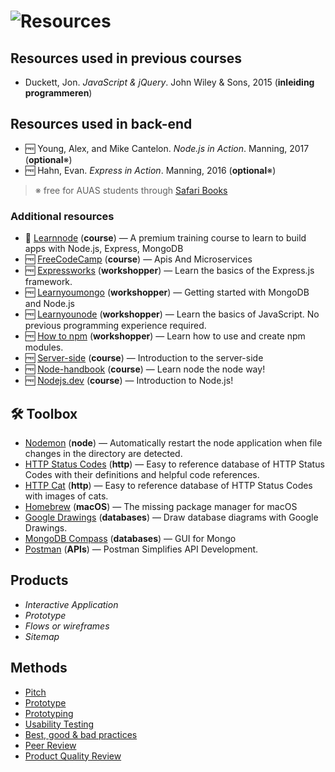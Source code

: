 # ![Resources][banner-resources]

## Resources used in previous courses

*   Duckett, Jon.
    _JavaScript & jQuery_.
    John Wiley & Sons, 2015
    (**inleiding programmeren**)

## Resources used in back-end

*   🆓 Young, Alex, and Mike Cantelon.  _Node.js in Action_.  Manning, 2017
    (**optional**※)
*   🆓 Hahn, Evan.  _Express in Action_.  Manning, 2016
    (**optional**※)

> ※ free for AUAS students through [Safari Books][safari]

### Additional resources
*   💸 [Learnnode](https://learnnode.com/)
    (**course**) — A premium training course to learn to build apps with Node.js, Express, MongoDB
*   🆓 [FreeCodeCamp](https://learn.freecodecamp.org/)
    (**course**) — Apis And Microservices
*   🆓 [Expressworks](https://github.com/azat-co/expressworks)
    (**workshopper**) — Learn the basics of the Express.js framework.
*   🆓 [Learnyoumongo](https://github.com/evanlucas/learnyoumongo)
    (**workshopper**) — Getting started with MongoDB and Node.js
*   🆓 [Learnyounode](https://github.com/workshopper/learnyounode)
    (**workshopper**) — Learn the basics of JavaScript. No previous programming experience required.
*   🆓 [How to npm](https://github.com/workshopper/how-to-npm)
    (**workshopper**) — Learn how to use and create npm modules.
*   🆓 [Server-side](https://developer.mozilla.org/en-US/docs/Learn/Server-side/First_steps/Introduction)
    (**course**) — Introduction to the server-side
*   🆓 [Node-handbook](https://github.com/bcomnes/node-handbook)
    (**course**) — Learn node the node way!
*   🆓 [Nodejs.dev](https://nodejs.dev/)
    (**course**) — Introduction to Node.js!

## 🛠 Toolbox
*   [Nodemon](https://github.com/remy/nodemon)
    (**node**) — Automatically restart the node application when file changes in the directory are detected.
*   [HTTP Status Codes](https://httpstatuses.com/)
    (**http**) — Easy to reference database of HTTP Status Codes with their definitions and helpful code references.
*   [HTTP Cat](https://http.cat/)
    (**http**) — Easy to reference database of HTTP Status Codes with images of cats.
*   [Homebrew](https://brew.sh/)
    (**macOS**) — The missing package manager for macOS
*   [Google Drawings](https://docs.google.com/drawings)
    (**databases**) — Draw database diagrams with Google Drawings.
*   [MongoDB Compass](https://docs.google.com/drawings)
    (**databases**) — GUI for Mongo
*   [Postman](https://www.getpostman.com/)
    (**APIs**) — Postman Simplifies API Development.

## Products
* _Interactive Application_
* _Prototype_
* _Flows or wireframes_
* _Sitemap_

## Methods
* [Pitch](http://www.cmdmethods.nl/cards/showroom/pitch)
* [Prototype](http://www.cmdmethods.nl/cards/stepping-stones/prototype)
* [Prototyping](http://www.cmdmethods.nl/cards/workshop/prototyping)
* [Usability Testing](http://www.cmdmethods.nl/cards/lab/usability-testing)
* [Best, good & bad practices](www.cmdmethods.nl/cards/library/best-good-and-bad-practices)
* [Peer Review](www.cmdmethods.nl/cards/showroom/peer-review)
* [Product Quality Review](http://www.cmdmethods.nl/cards/showroom/quality-review)

[safari]: http://rps.hva.nl:2048/login?url=http://proquest.safaribooksonline.com/?uicode=hva
[html-css]: https://learn.shayhowe.com/html-css/
[banner-resources]: https://cmda-bt.github.io/be-course-18-19/assets/banner-resources.svg
